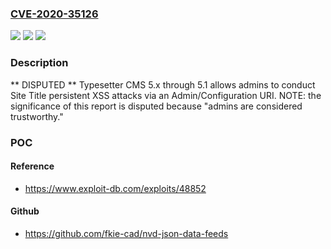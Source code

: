 ### [CVE-2020-35126](https://cve.mitre.org/cgi-bin/cvename.cgi?name=CVE-2020-35126)
![](https://img.shields.io/static/v1?label=Product&message=n%2Fa&color=blue)
![](https://img.shields.io/static/v1?label=Version&message=n%2Fa&color=blue)
![](https://img.shields.io/static/v1?label=Vulnerability&message=n%2Fa&color=brighgreen)

### Description

** DISPUTED ** Typesetter CMS 5.x through 5.1 allows admins to conduct Site Title persistent XSS attacks via an Admin/Configuration URI. NOTE: the significance of this report is disputed because "admins are considered trustworthy."

### POC

#### Reference
- https://www.exploit-db.com/exploits/48852

#### Github
- https://github.com/fkie-cad/nvd-json-data-feeds

